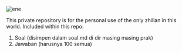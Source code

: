![ene](https://imgur.com/mGSv9qf.jpg)


This private repository is for the personal use of the only zhillan in this world. Included within this repo:
1. Soal (disimpen dalam soal.md di dir masing masing prak)
2. Jawaban (harusnya 100 semua)
